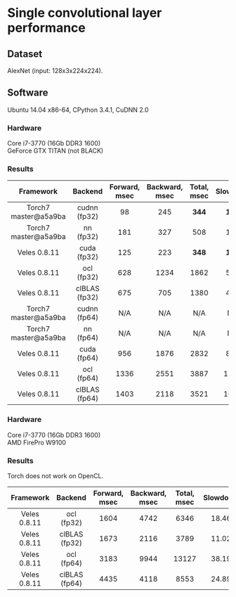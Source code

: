 Single convolutional layer performance
======================================

Dataset
-------
AlexNet (input: 128x3x224x224).

Software
--------
Ubuntu 14.04 x86-64, CPython 3.4.1, CuDNN 2.0

### Hardware
Core i7-3770 (16Gb DDR3 1600)  
GeForce GTX TITAN (not BLACK)

### Results

|       Framework      |    Backend    | Forward, msec | Backward, msec | Total, msec | Slowdown |
|:--------------------:|:-------------:|:-------------:|:--------------:|:-----------:|:--------:|
| Torch7 master@a5a9ba |  cudnn (fp32) |       98      |       245      |   **344**   | **1.00** |
| Torch7 master@a5a9ba |     nn (fp32) |      181      |       327      |     508     |   1.48   |
| Veles 0.8.11         |   cuda (fp32) |      125      |       223      |   **348**   | **1.01** |
| Veles 0.8.11         |    ocl (fp32) |      628      |      1234      |    1862     |   5.42   |
| Veles 0.8.11         | clBLAS (fp32) |      675      |       705      |    1380     |   4.02   |
| Torch7 master@a5a9ba |  cudnn (fp64) |      N/A      |       N/A      |     N/A     |    N/A   |
| Torch7 master@a5a9ba |     nn (fp64) |      N/A      |       N/A      |     N/A     |    N/A   |
| Veles 0.8.11         |   cuda (fp64) |      956      |      1876      |    2832     |   8.24   |
| Veles 0.8.11         |    ocl (fp64) |     1336      |      2551      |    3887     |  11.31   |
| Veles 0.8.11         | clBLAS (fp64) |     1403      |      2118      |    3521     |  10.24   |

### Hardware
Core i7-3770 (16Gb DDR3 1600)  
AMD FirePro W9100

### Results

Torch does not work on OpenCL.

|   Framework  |    Backend    | Forward, msec | Backward, msec | Total, msec | Slowdown |
|:------------:|:-------------:|:-------------:|:--------------:|:-----------:|:--------:|
| Veles 0.8.11 |    ocl (fp32) |      1604     |      4742      |     6346    |   18.46  |
| Veles 0.8.11 | clBLAS (fp32) |      1673     |      2116      |     3789    |   11.02  |
| Veles 0.8.11 |    ocl (fp64) |      3183     |      9944      |    13127    |   38.19  |
| Veles 0.8.11 | clBLAS (fp64) |      4435     |      4118      |     8553    |   24.89  |
